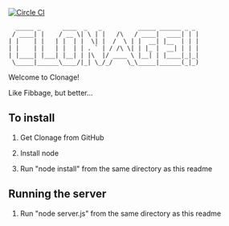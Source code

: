 [![Circle CI](https://circleci.com/gh/DavidThomasSL/intern-project/tree/master.svg?style=svg)](https://circleci.com/gh/DavidThomasSL/intern-project/tree/master)

      _____ _      ____  _   _          _____ ______ _ _ 
     / ____| |    / __ \| \ | |   /\   / ____|  ____| | |
    | |    | |   | |  | |  \| |  /  \ | |  __| |__  | | |
    | |    | |   | |  | | . ` | / /\ \| | |_ |  __| | | |
    | |____| |___| |__| | |\  |/ ____ \ |__| | |____|_|_|
     \_____|______\____/|_| \_/_/    \_\_____|______(_|_)

Welcome to Clonage!

Like Fibbage, but better...

## To install

1) Get Clonage from GitHub

2) Install node

3) Run "node install" from the same directory as this readme

## Running the server

1) Run "node server.js" from the same directory as this readme
